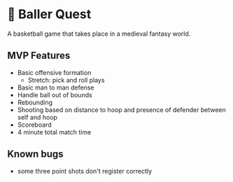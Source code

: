 # 🏀 Baller Quest

A basketball game that takes place in a medieval fantasy world.

## MVP Features

- Basic offensive formation
  - Stretch: pick and roll plays
- Basic man to man defense
- Handle ball out of bounds
- Rebounding
- Shooting based on distance to hoop and presence of defender between self and hoop
- Scoreboard
- 4 minute total match time

## Known bugs

- some three point shots don't register correctly
